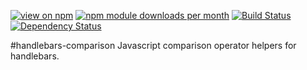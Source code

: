 [![view on npm](http://img.shields.io/npm/v/handlebars-comparison.svg)](https://www.npmjs.org/package/handlebars-comparison)
[![npm module downloads per month](http://img.shields.io/npm/dm/handlebars-comparison.svg)](https://www.npmjs.org/package/handlebars-comparison)
[![Build Status](https://travis-ci.org/75lb/handlebars-comparison.svg?branch=master)](https://travis-ci.org/75lb/handlebars-comparison)
[![Dependency Status](https://david-dm.org/75lb/handlebars-comparison.svg)](https://david-dm.org/75lb/handlebars-comparison)

<a name="module_handlebars-comparison"></a>
#handlebars-comparison
Javascript comparison operator helpers for handlebars.


